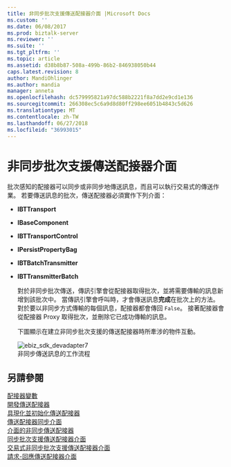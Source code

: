 ```yaml
---
title: 非同步批次支援傳送配接器介面 |Microsoft Docs
ms.custom: ''
ms.date: 06/08/2017
ms.prod: biztalk-server
ms.reviewer: ''
ms.suite: ''
ms.tgt_pltfrm: ''
ms.topic: article
ms.assetid: d38b8b87-508a-499b-86b2-846938050b44
caps.latest.revision: 8
author: MandiOhlinger
ms.author: mandia
manager: anneta
ms.openlocfilehash: dc579995821a97dc588b2221f8a7dd2e9cd1e136
ms.sourcegitcommit: 266308ec5c6a9d8d80ff298ee6051b4843c5d626
ms.translationtype: MT
ms.contentlocale: zh-TW
ms.lasthandoff: 06/27/2018
ms.locfileid: "36993015"
---
```

# <a name="interfaces-for-an-asynchronous-batch-supported-send-adapter"></a>非同步批次支援傳送配接器介面
批次感知的配接器可以同步或非同步地傳送訊息，而且可以執行交易式的傳送作業。 若要傳送訊息的批次，傳送配接器必須實作下列介面：  
  
- **IBTTransport**  
  
- **IBaseComponent**  
  
- **IBTTransportControl**  
  
- **IPersistPropertyBag**  
  
- **IBTBatchTransmitter**  
  
- **IBTTransmitterBatch**  
  
  對於非同步批次傳送，傳訊引擎會從配接器取得批次，並將需要傳輸的訊息新增到該批次中。 當傳訊引擎會呼叫時，才會傳送訊息**完成**在批次上的方法。 對於要以非同步方式傳輸的每個訊息，配接器都會傳回 `False`。 接著配接器會從配接器 Proxy 取得批次，並刪除它已成功傳輸的訊息。  
  
  下圖顯示在建立非同步批次支援的傳送配接器時所牽涉的物件互動。  
  
  ![](../core/media/ebiz-sdk-devadapter7.gif "ebiz_sdk_devadapter7")  
  非同步傳送訊息的工作流程  
  
## <a name="see-also"></a>另請參閱  
 [配接器變數](../core/adapter-variables.md)   
 [開發傳送配接器](../core/developing-a-send-adapter.md)   
 [具現化並初始化傳送配接器](../core/instantiating-and-initializing-a-send-adapter.md)   
 [傳送配接器同步介面](../core/interfaces-for-a-synchronous-send-adapter.md)   
 [介面的非同步傳送配接器](../core/interfaces-for-an-asynchronous-send-adapter.md)   
 [同步批次支援傳送配接器介面](../core/interfaces-for-a-synchronous-batch-supported-send-adapter.md)   
 [交易式非同步批次支援傳送配接器介面](../core/interfaces-for-a-transactional-asynchronous-batch-supported-send-adapter.md)   
 [請求-回應傳送配接器介面](../core/interfaces-for-a-solicit-response-send-adapter.md)